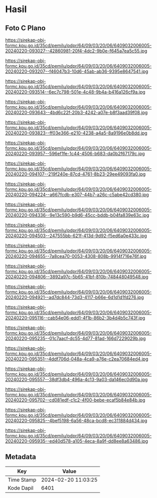 # Hasil

## Foto C Plano

https://sirekap-obj-formc.kpu.go.id/35cd/pemilu/pdpr/64/09/03/20/06/6409032006005-20240220-093027--42860981-20f4-4dc2-9b0e-f645a7ea5c55.jpg

https://sirekap-obj-formc.kpu.go.id/35cd/pemilu/pdpr/64/09/03/20/06/6409032006005-20240220-093207--f46047b3-10d6-45ab-ab36-9395e8647541.jpg

https://sirekap-obj-formc.kpu.go.id/35cd/pemilu/pdpr/64/09/03/20/06/6409032006005-20240220-093514--6ec7c798-501e-4c48-9b4a-b416a126cf9a.jpg

https://sirekap-obj-formc.kpu.go.id/35cd/pemilu/pdpr/64/09/03/20/06/6409032006005-20240220-093643--4bd6c22f-20b3-4242-a07e-b8f3aad39f08.jpg

https://sirekap-obj-formc.kpu.go.id/35cd/pemilu/pdpr/64/09/03/20/06/6409032006005-20240220-093823--ff03e366-e210-4238-a4a5-8a9196e0b8dd.jpg

https://sirekap-obj-formc.kpu.go.id/35cd/pemilu/pdpr/64/09/03/20/06/6409032006005-20240220-093957--596ef1fe-1c44-4506-b683-da0b2f67179c.jpg

https://sirekap-obj-formc.kpu.go.id/35cd/pemilu/pdpr/64/09/03/20/06/6409032006005-20240220-094107--219f240e-87cd-4761-8b23-29ee49093fa0.jpg

https://sirekap-obj-formc.kpu.go.id/35cd/pemilu/pdpr/64/09/03/20/06/6409032006005-20240220-094224--a667fcdb-e307-44b7-a26c-c5abe42cd380.jpg

https://sirekap-obj-formc.kpu.go.id/35cd/pemilu/pdpr/64/09/03/20/06/6409032006005-20240220-094336--9e13c590-b9d6-45cc-bddb-b04fa839e63c.jpg

https://sirekap-obj-formc.kpu.go.id/35cd/pemilu/pdpr/64/09/03/20/06/6409032006005-20240220-094503--247555bb-621f-413d-9d92-f5ed6a0e433c.jpg

https://sirekap-obj-formc.kpu.go.id/35cd/pemilu/pdpr/64/09/03/20/06/6409032006005-20240220-094655--7a8cea70-0053-4308-808b-9914f716e76f.jpg

https://sirekap-obj-formc.kpu.go.id/35cd/pemilu/pdpr/64/09/03/20/06/6409032006005-20240220-094806--3892a97c-5b65-41bf-810b-748448049548.jpg

https://sirekap-obj-formc.kpu.go.id/35cd/pemilu/pdpr/64/09/03/20/06/6409032006005-20240220-094921--ad7dc844-73d3-4117-b66e-6d1d1d1fd276.jpg

https://sirekap-obj-formc.kpu.go.id/35cd/pemilu/pdpr/64/09/03/20/06/6409032006005-20240220-095116--cab54e06-edd1-4f1b-86b2-3b4d4b5c743f.jpg

https://sirekap-obj-formc.kpu.go.id/35cd/pemilu/pdpr/64/09/03/20/06/6409032006005-20240220-095235--01c7aacf-dc55-4d77-81ad-166d7229029b.jpg

https://sirekap-obj-formc.kpu.go.id/35cd/pemilu/pdpr/64/09/03/20/06/6409032006005-20240220-095351--4ddf706d-048a-4ca9-a76e-c2ea70684ed4.jpg

https://sirekap-obj-formc.kpu.go.id/35cd/pemilu/pdpr/64/09/03/20/06/6409032006005-20240220-095557--38df3db4-496a-4c13-9a03-da146ec0d90a.jpg

https://sirekap-obj-formc.kpu.go.id/35cd/pemilu/pdpr/64/09/03/20/06/6409032006005-20240220-095702--cd081edf-c1c2-4f00-bebe-ecaf5b84e84b.jpg

https://sirekap-obj-formc.kpu.go.id/35cd/pemilu/pdpr/64/09/03/20/06/6409032006005-20240220-095825--4bef5198-6a56-48ca-bcd8-ec311884d434.jpg

https://sirekap-obj-formc.kpu.go.id/35cd/pemilu/pdpr/64/09/03/20/06/6409032006005-20240220-095935--ed40d578-a105-4eca-8a9f-dd8ee8a63486.jpg


## Metadata

| Key        | Value               |
| ---------- | ------------------- |
| Time Stamp | 2024-02-20 11:03:25 |
| Kode Dapil | 6401                |



